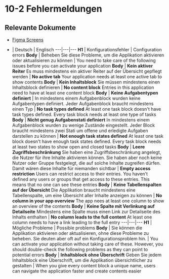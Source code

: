# 10-2 Fehlermeldungen

## Relevante Dokumente

* [Figma Screens](https://www.figma.com/file/ObpEGoczbPSUsnoH7aPFLbdy/Workflow-Generator-Screens?node-id=93%3A1069)

- | Deutsch | Englisch
---|---|---
**H1** | Konfigurationsfehler | Configuration errors
**Body** | Beheben Sie diese Probleme, um die Applikation aktivieren oder aktualisieren zu können | You need to take care of the following issues before you can activate your application
**Body** | **Kein aktiver Reiter** Es muss mindestens ein aktiver Reiter auf der Übersicht gepflegt werden | **No active tab** Your application needs at least one active tab to show contents
**Body** | **Kein Inhaltsblock** Sie müssen mindestens einen Inhaltsblock definieren | **No content block** Entries in this application need to have at least one content block
**Body** | **Keine Aufgabentypen definiert** | In mindestens einem Aufgabenblock wurden keine Aufgabentypen definiert. Jeder Aufgabenblock braucht mindestens einen Typ | **No task types defined** At least one task block doesn't have task types defined. Every task block needs at least one type of tasks
**Body** | **Nicht genug Aufgabenstati definiert** In mindestens einem Aufgabenblock wurden zu wenige Zustände eingestellt. Jeder Block braucht mindestens zwei Stati um offene und erledigte Aufgaben darstellen zu können | **Not enough task states defined** At least one task block doesn't have enough task states defined. Every task block needs at least two states to show open and closed tasks
**Body** | **Leere Zugriffsbeschränkung** Sie haben eine Zugriffsbeschränkung angelegt, die Nutzer für ihre Inhalte aktivieren können. Sie haben aber noch keine Nutzer oder Gruppe festgelegt, die auf solche Inhalte zugreifen dürfen. Damit wären diese Inhalte für niemanden sichtbar | **Empty access restriction** Users can restrict access to their entries. You haven't defined any users or groups that get access to these entries. This means that no one can see these entries
**Body** | **Keine Tabellenspalten auf der Übersicht** Die Applikation braucht mindestens eine Tabellenspalte, um eine Übersicht aller Inhalte anzeigen zu können | **No column in your app overview** The app nees at least one column to show an overview of the contents
**Body** | **Keine Spalte mit Verlinkung auf Detailseite**  Mindestens eine Spalte muss einen Link zur Detailseite des Inhalts enthalten | **No column leads to the full content** At least one column needs to have a link leading to the full entry
---|---|---
**H1** | Mögliche Probleme | Possible problems
**Body** | Sie können die Applikation aktivieren oder aktualisieren, ohne diese Probleme zu beheben. Sie deuten aber oft auf ein Konfigurationsproblem hin. | You can activate your application without taking care of these. However, you should double-check the following problems as they can point to potential errors
**Body** | **Inhaltsblock ohne Überschrift** Geben Sie jedem Inhaltsblock eine Überschrift, um die Applikation übersichtlicher zu gestalten | When you give every content block a unique name, users can navigate the application faster and create contents easier